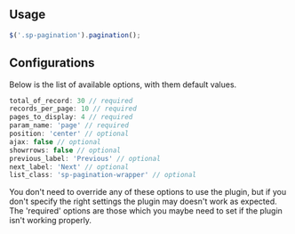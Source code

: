 ## Usage
```javascript
$('.sp-pagination').pagination();
```

## Configurations

Below is the list of available options, with them default values.

```javascript
total_of_record: 30 // required
records_per_page: 10 // required
pages_to_display: 4 // required
param_name: 'page' // required
position: 'center' // optional
ajax: false // optional
showrrows: false // optional
previous_label: 'Previous' // optional
next_label: 'Next' // optional
list_class: 'sp-pagination-wrapper' // optional
```
You don't need to override any of these options to use the plugin, but if you don't specify the right settings the plugin may doesn't work as expected.  
The 'required' options are those which you maybe need to set if the plugin isn't working properly.

